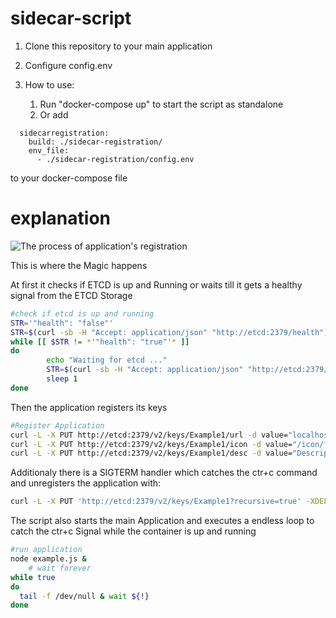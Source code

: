 # sidecar-script
1. Clone this repository to your main application

2. Configure config.env

3. How to use:
	1. Run "docker-compose up" to start the script as standalone 
	2. Or add
		
```
  sidecarregistration:
    build: ./sidecar-registration/
    env_file:
      - ./sidecar-registration/config.env
``` 
to your docker-compose file


# explanation

![The process of application's registration](https://github.com/ScaleIT-ORG/spsc-app-registration/blob/master/Resources/Documentation/App%20-%20Registration.png)

This is where the Magic happens

At first it checks if ETCD is up and Running or waits till it gets a healthy signal from the ETCD Storage 

```bash
#check if etcd is up and running
STR='"health": "false"'
STR=$(curl -sb -H "Accept: application/json" "http://etcd:2379/health")
while [[ $STR != *'"health": "true"'* ]]
do
        echo "Waiting for etcd ..."
        STR=$(curl -sb -H "Accept: application/json" "http://etcd:2379/health")
        sleep 1
done
```

Then the application registers its keys
```bash
#Register Application
curl -L -X PUT http://etcd:2379/v2/keys/Example1/url -d value="localhost:3000"
curl -L -X PUT http://etcd:2379/v2/keys/Example1/icon -d value="/icon/favicon.png"
curl -L -X PUT http://etcd:2379/v2/keys/Example1/desc -d value="Description here  ...."
```

Additionaly there is a SIGTERM handler which catches the ctr+c command and unregisters the application with:
```bash
curl -L -X PUT 'http://etcd:2379/v2/keys/Example1?recursive=true' -XDELETE
```

The script also starts the main Application and executes a endless loop to catch the ctr+c Signal while the container is up and running
```bash
#run application
node example.js &
	# wait forever
while true
do
  tail -f /dev/null & wait ${!}
done
```

